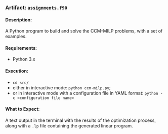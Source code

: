 ### Artifact: `assignments.f90`

#### Description:
A Python program to build and solve the CCM-MILP problems, with a set of examples.

#### Requirements:
* Python 3.x

#### Execution:
* `cd src/`
* either in interactive mode: `python ccm-milp.py`;
* or in interactive mode with a configuration file in YAML format: `python -c <configuration file name>`

#### What to Expect:
A text output in the terminal with the results of the optimization process, along with a `.lp` file containing the generated linear program.
